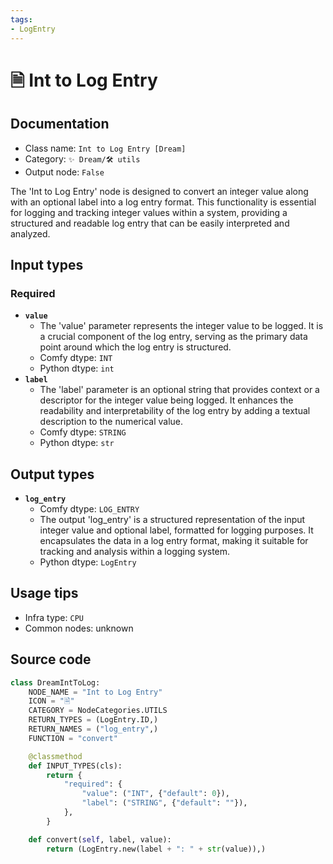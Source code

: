 ```yaml
---
tags:
- LogEntry
---
```


# 🗎 Int to Log Entry
## Documentation
- Class name: `Int to Log Entry [Dream]`
- Category: `✨ Dream/🛠 utils`
- Output node: `False`

The 'Int to Log Entry' node is designed to convert an integer value along with an optional label into a log entry format. This functionality is essential for logging and tracking integer values within a system, providing a structured and readable log entry that can be easily interpreted and analyzed.
## Input types
### Required
- **`value`**
    - The 'value' parameter represents the integer value to be logged. It is a crucial component of the log entry, serving as the primary data point around which the log entry is structured.
    - Comfy dtype: `INT`
    - Python dtype: `int`
- **`label`**
    - The 'label' parameter is an optional string that provides context or a descriptor for the integer value being logged. It enhances the readability and interpretability of the log entry by adding a textual description to the numerical value.
    - Comfy dtype: `STRING`
    - Python dtype: `str`
## Output types
- **`log_entry`**
    - Comfy dtype: `LOG_ENTRY`
    - The output 'log_entry' is a structured representation of the input integer value and optional label, formatted for logging purposes. It encapsulates the data in a log entry format, making it suitable for tracking and analysis within a logging system.
    - Python dtype: `LogEntry`
## Usage tips
- Infra type: `CPU`
- Common nodes: unknown


## Source code
```python
class DreamIntToLog:
    NODE_NAME = "Int to Log Entry"
    ICON = "🗎"
    CATEGORY = NodeCategories.UTILS
    RETURN_TYPES = (LogEntry.ID,)
    RETURN_NAMES = ("log_entry",)
    FUNCTION = "convert"

    @classmethod
    def INPUT_TYPES(cls):
        return {
            "required": {
                "value": ("INT", {"default": 0}),
                "label": ("STRING", {"default": ""}),
            },
        }

    def convert(self, label, value):
        return (LogEntry.new(label + ": " + str(value)),)

```
